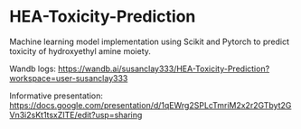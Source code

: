 # HEA-Toxicity-Prediction

Machine learning model implementation using Scikit and Pytorch to predict toxicity of hydroxyethyl amine moiety. 

Wandb logs: https://wandb.ai/susanclay333/HEA-Toxicity-Prediction?workspace=user-susanclay333

Informative presentation: https://docs.google.com/presentation/d/1qEWrg2SPLcTmriM2x2r2GTbyt2GVn3i2sKt1tsxZITE/edit?usp=sharing
